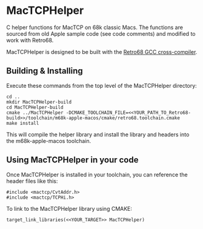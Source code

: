 # MacTCPHelper
C helper functions for MacTCP on 68k classic Macs. The functions are sourced from old Apple sample code (see code comments) 
and modified to work with Retro68.

MacTCPHelper is designed to be built with the [Retro68 GCC cross-compiler](https://github.com/autc04/Retro68).

## Building & Installing
Execute these commands from the top level of the MacTCPHelper directory:

    cd ..
    mkdir MacTCPHelper-build
    cd MacTCPHelper-build
    cmake ../MacTCPHelper -DCMAKE_TOOLCHAIN_FILE=<<YOUR_PATH_TO_Retro68-build>>/toolchain/m68k-apple-macos/cmake/retro68.toolchain.cmake
    make install

This will compile the helper library and install the library and headers into the m68k-apple-macos toolchain.

## Using MacTCPHelper in your code
Once MacTCPHelper is installed in your toolchain, you can reference the header files like this:

    #include <mactcp/CvtAddr.h>
    #include <mactcp/TCPHi.h>

To link to the MacTCPHelper library using CMAKE:

    target_link_libraries(<<YOUR_TARGET>> MacTCPHelper)
